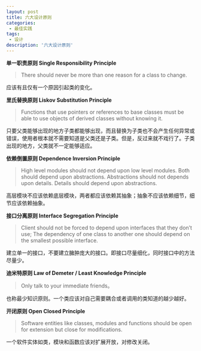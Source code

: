 ```yaml
---
layout: post
title: 六大设计原则
categories:
 - 最佳实践
tags:
 - 设计
description: '六大设计原则'
---
```


**单一职责原则 Single Responsibility Principle**

> There should never be more than one reason for a class to change.

应该有且仅有一个原因引起类的变化。

**里氏替换原则 Liskov Substitution Principle**

> Functions that use pointers or references to base classes must be able to use objects of derived classes without knowing it.

只要父类能够出现的地方子类都能够出现，而且替换为子类也不会产生任何异常或错误，使用者根本就不需要知道是父类还是子类。但是，反过来就不戏行了。子类出现的地方，父类就不一定能够适应。

**依赖倒置原则 Dependence Inversion Principle**

> High level modules should not depend upon low level modules. Both should depend upon abstractions. Abstractions should not depends upon details. Details should depend upon abstractions.

高层模块不应该依赖底层模块，两者都应该依赖其抽象；抽象不应该依赖细节，细节应该依赖抽象。

**接口分离原则 Interface Segregation Principle**

> Client should not be forced to depend upon interfaces that they don’t use; The dependency of one class to another one should depend on the smallest possible interface.

建立单一的接口，不要建立臃肿庞大的接口。即接口尽量细化，同时接口中的方法尽量少。

**迪米特原则 Law of Demeter / Least Knowledge Principle**

> Only talk to your immediate friends。

也称最少知识原则。一个类应该对自己需要耦合或者调用的类知道的越少越好。

**开闭原则 Open Closed Principle**

> Software entities like classes, modules and functions should be open for extension but close for modifications.

一个软件实体如类，模块和函数应该对扩展开放，对修改关闭。